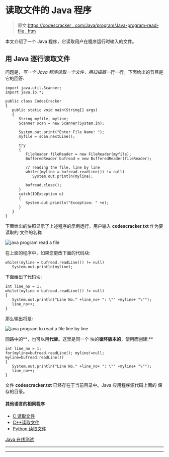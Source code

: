 # 读取文件的 Java 程序

> 原文:[https://codescracker . com/Java/program/Java-program-read-file . htm](https://codescracker.com/java/program/java-program-read-file.htm)

本文介绍了一个 Java 程序，它读取用户在程序运行时输入的文件。

## 用 Java 逐行读取文件

问题是，*写一个 Java 程序读取一个文件，用扫描器*一行一行。下面给出的节目是 它的回答:

```
import java.util.Scanner;
import java.io.*;

public class CodesCracker
{
   public static void main(String[] args)
   {
      String myfile, myline;
      Scanner scan = new Scanner(System.in);

      System.out.print("Enter File Name: ");
      myfile = scan.nextLine();

      try
      {
         FileReader fileReader = new FileReader(myfile);
         BufferedReader bufread = new BufferedReader(fileReader);

         // reading the file, line by line
         while((myline = bufread.readLine()) != null)
            System.out.println(myline);

         bufread.close();
      }
      catch(IOException e)
      {
         System.out.println("Exception: " +e);
      }
   }
}
```

下面给出的快照显示了上述程序的示例运行，用户输入 **codescracker.txt** 作为要读取的 文件的名称

![java program read a file](../Images/c6bf1f3630e13a8bbf92b68b84b5e32a.png)

在上面的程序中，如果您更改下面的代码块:

```
while((myline = bufread.readLine()) != null)
   System.out.println(myline);
```

下面给出了代码块:

```
int line_no = 1;
while((myline = bufread.readLine()) != null)
{
   System.out.println("Line No." +line_no+ ": \"" +myline+ "\"");
   line_no++;
}
```

那么输出将是:

![java program to read a file line by line](../Images/3daa8a9343f4578e369e8739d885024a.png)

回路中的**，也可以用**代替**。这里是同一个 块的**循环版本的**，使用**而**创建:**

```
int line_no = 1;
for(myline=bufread.readLine(); myline!=null; myline=bufread.readLine())
{
   System.out.println("Line No." +line_no+ ": \"" +myline+ "\"");
   line_no++;
}
```

文件 **codescracker.txt** 已经存在于当前目录中。Java 应用程序源代码上面的 保存的目录。

#### 其他语言的相同程序

*   [C 读取文件](/c/program/c-program-read-file.htm)
*   [C++读取文件](/cpp/program/cpp-program-read-file.htm)
*   [Python 读取文件](/python/program/python-program-read-file.htm)

[Java 在线测试](/exam/showtest.php?subid=1)

* * *

* * *